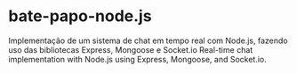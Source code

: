 # bate-papo-node.js
Implementação de um sistema de chat em tempo real com Node.js, fazendo uso das bibliotecas Express, Mongoose e Socket.io
Real-time chat implementation with Node.js using Express, Mongoose, and Socket.io.
